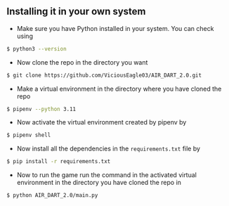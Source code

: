 ## Installing it in your own system

- Make sure you have Python installed in your system. You can check using

```bash
$ python3 --version
```

- Now clone the repo in the directory you want 

```bash
$ git clone https://github.com/ViciousEagle03/AIR_DART_2.0.git
```

- Make a virtual environment in the directory where you have cloned the repo

```bash
$ pipenv --python 3.11
```

- Now activate the virtual environment created by pipenv by 

```bash
$ pipenv shell
```

- Now install all the dependencies in the `requirements.txt` file by

```bash
$ pip install -r requirements.txt
```
- Now to run the game run the command in the activated virtual environment in the directory you have cloned the repo in

```bash
$ python AIR_DART_2.0/main.py

